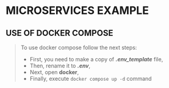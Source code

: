 # MICROSERVICES EXAMPLE

## USE OF DOCKER COMPOSE

> To use docker compose follow the next steps: <br>
> - First, you need to make a copy of ***.env_template*** file,
> - Then, rename it to ***.env***,
> - Next, open **docker**,
> - Finally, execute `docker compose up -d` command
